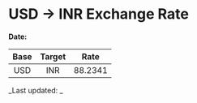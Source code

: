 # USD → INR Exchange Rate

**Date:** 

| Base | Target | Rate  |
|:----:|:------:|:-----:|
| USD  | INR    | 88.2341 |

_Last updated: _